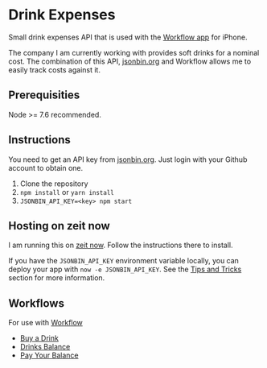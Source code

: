 # Drink Expenses

Small drink expenses API that is used with the [Workflow app][WF] for iPhone.

The company I am currently working with provides soft drinks for a nominal cost. The combination of this API, [jsonbin.org][jsonbin] and Workflow allows me to easily track costs against it.

## Prerequisities 

Node >= 7.6 recommended.

## Instructions

You need to get an API key from [jsonbin.org][jsonbin]. Just login with your Github account to obtain one.

1. Clone the repository
2. `npm install` or `yarn install`
3. `JSONBIN_API_KEY=<key> npm start`

## Hosting on zeit now

I am running this on [zeit now][now]. Follow the instructions there to install.

If you have the `JSONBIN_API_KEY` environment variable locally, you can deploy your app with `now -e JSONBIN_API_KEY`. See the [Tips and Tricks](https://zeit.co/docs/features/env-and-secrets#tips-&-tricks) section for more information.

## Workflows

For use with [Workflow][WF]

* [Buy a Drink][wf1]
* [Drinks Balance][wf2]
* [Pay Your Balance][wf3]

[jsonbin]:https://jsonbin.org
[WF]:https://workflow.is
[now]:https://zeit.co/now
[wf1]:https://github.com/ryanlewis/drink-expenses/blob/master/workflows/Buy%20A%20Drink.wflow
[wf2]:https://github.com/ryanlewis/drink-expenses/blob/master/workflows/Drinks%20Balance.wflow
[wf3]:https://github.com/ryanlewis/drink-expenses/blob/master/workflows/Pay%20Your%20Balance.wflow